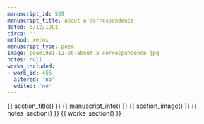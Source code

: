 ```yaml
---
manuscript_id: 559
manuscript_title: about a correspondence
dated: 6/12/1981
circa: ''
method: xerox
manuscript_type: poem
image: poem1981-12-06-about_a_correspondence.jpg
notes: null
works_included:
- work_id: 455
  altered: 'no'
  edited: 'no'
---
```


{{ section_title() }}
{{ manuscript_info() }}
{{ section_image() }}
{{ notes_section() }}
{{ works_section() }}

